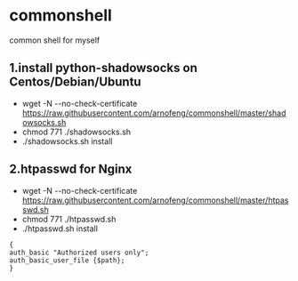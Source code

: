 # commonshell
common shell for myself

## 1.install python-shadowsocks on Centos/Debian/Ubuntu
* wget -N --no-check-certificate https://raw.githubusercontent.com/arnofeng/commonshell/master/shadowsocks.sh
* chmod 771 ./shadowsocks.sh
* ./shadowsocks.sh install

## 2.htpasswd for Nginx 
* wget -N --no-check-certificate https://raw.githubusercontent.com/arnofeng/commonshell/master/htpasswd.sh
* chmod 771 ./htpasswd.sh
* ./htpasswd.sh install

```location /
{
auth_basic "Authorized users only";
auth_basic_user_file {$path};
}
```